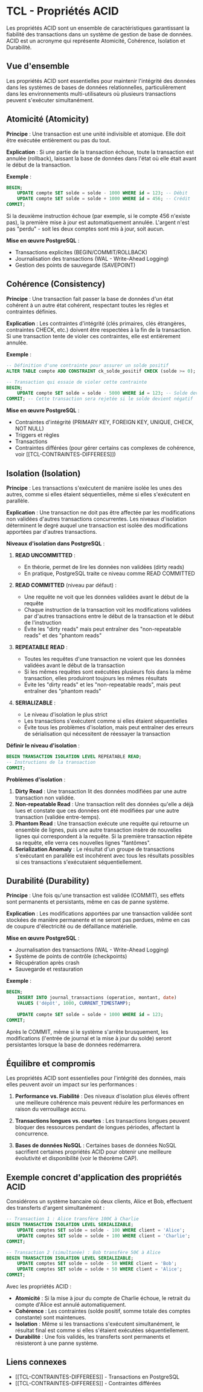 # TCL - Propriétés ACID

Les propriétés ACID sont un ensemble de caractéristiques garantissant la fiabilité des transactions dans un système de gestion de base de données. ACID est un acronyme qui représente Atomicité, Cohérence, Isolation et Durabilité.

## Vue d'ensemble

Les propriétés ACID sont essentielles pour maintenir l'intégrité des données dans les systèmes de bases de données relationnelles, particulièrement dans les environnements multi-utilisateurs où plusieurs transactions peuvent s'exécuter simultanément.

## Atomicité (Atomicity)

**Principe** : Une transaction est une unité indivisible et atomique. Elle doit être exécutée entièrement ou pas du tout.

**Explication** : Si une partie de la transaction échoue, toute la transaction est annulée (rollback), laissant la base de données dans l'état où elle était avant le début de la transaction.

**Exemple** :
```sql
BEGIN;
    UPDATE compte SET solde = solde - 1000 WHERE id = 123; -- Débit
    UPDATE compte SET solde = solde + 1000 WHERE id = 456; -- Crédit
COMMIT;
```

Si la deuxième instruction échoue (par exemple, si le compte 456 n'existe pas), la première mise à jour est automatiquement annulée. L'argent n'est pas "perdu" - soit les deux comptes sont mis à jour, soit aucun.

**Mise en œuvre PostgreSQL** :
- Transactions explicites (BEGIN/COMMIT/ROLLBACK)
- Journalisation des transactions (WAL - Write-Ahead Logging)
- Gestion des points de sauvegarde (SAVEPOINT)

## Cohérence (Consistency)

**Principe** : Une transaction fait passer la base de données d'un état cohérent à un autre état cohérent, respectant toutes les règles et contraintes définies.

**Explication** : Les contraintes d'intégrité (clés primaires, clés étrangères, contraintes CHECK, etc.) doivent être respectées à la fin de la transaction. Si une transaction tente de violer ces contraintes, elle est entièrement annulée.

**Exemple** :
```sql
-- Définition d'une contrainte pour assurer un solde positif
ALTER TABLE compte ADD CONSTRAINT ck_solde_positif CHECK (solde >= 0);

-- Transaction qui essaie de violer cette contrainte
BEGIN;
    UPDATE compte SET solde = solde - 5000 WHERE id = 123; -- Solde devient négatif
COMMIT; -- Cette transaction sera rejetée si le solde devient négatif
```

**Mise en œuvre PostgreSQL** :
- Contraintes d'intégrité (PRIMARY KEY, FOREIGN KEY, UNIQUE, CHECK, NOT NULL)
- Triggers et règles
- Transactions
- Contraintes différées (pour gérer certains cas complexes de cohérence, voir [[TCL-CONTRAINTES-DIFFEREES]])

## Isolation (Isolation)

**Principe** : Les transactions s'exécutent de manière isolée les unes des autres, comme si elles étaient séquentielles, même si elles s'exécutent en parallèle.

**Explication** : Une transaction ne doit pas être affectée par les modifications non validées d'autres transactions concurrentes. Les niveaux d'isolation déterminent le degré auquel une transaction est isolée des modifications apportées par d'autres transactions.

**Niveaux d'isolation dans PostgreSQL** :

1. **READ UNCOMMITTED** :
   - En théorie, permet de lire les données non validées (dirty reads)
   - En pratique, PostgreSQL traite ce niveau comme READ COMMITTED

2. **READ COMMITTED** (niveau par défaut) :
   - Une requête ne voit que les données validées avant le début de la requête
   - Chaque instruction de la transaction voit les modifications validées par d'autres transactions entre le début de la transaction et le début de l'instruction
   - Évite les "dirty reads" mais peut entraîner des "non-repeatable reads" et des "phantom reads"

3. **REPEATABLE READ** :
   - Toutes les requêtes d'une transaction ne voient que les données validées avant le début de la transaction
   - Si les mêmes requêtes sont exécutées plusieurs fois dans la même transaction, elles produiront toujours les mêmes résultats
   - Évite les "dirty reads" et les "non-repeatable reads", mais peut entraîner des "phantom reads"

4. **SERIALIZABLE** :
   - Le niveau d'isolation le plus strict
   - Les transactions s'exécutent comme si elles étaient séquentielles
   - Évite tous les problèmes d'isolation, mais peut entraîner des erreurs de sérialisation qui nécessitent de réessayer la transaction

**Définir le niveau d'isolation** :
```sql
BEGIN TRANSACTION ISOLATION LEVEL REPEATABLE READ;
-- Instructions de la transaction
COMMIT;
```

**Problèmes d'isolation** :

1. **Dirty Read** : Une transaction lit des données modifiées par une autre transaction non validée.
2. **Non-repeatable Read** : Une transaction relit des données qu'elle a déjà lues et constate que ces données ont été modifiées par une autre transaction (validée entre-temps).
3. **Phantom Read** : Une transaction exécute une requête qui retourne un ensemble de lignes, puis une autre transaction insère de nouvelles lignes qui correspondent à la requête. Si la première transaction répète sa requête, elle verra ces nouvelles lignes "fantômes".
4. **Serialization Anomaly** : Le résultat d'un groupe de transactions s'exécutant en parallèle est incohérent avec tous les résultats possibles si ces transactions s'exécutaient séquentiellement.

## Durabilité (Durability)

**Principe** : Une fois qu'une transaction est validée (COMMIT), ses effets sont permanents et persistants, même en cas de panne système.

**Explication** : Les modifications apportées par une transaction validée sont stockées de manière permanente et ne seront pas perdues, même en cas de coupure d'électricité ou de défaillance matérielle.

**Mise en œuvre PostgreSQL** :
- Journalisation des transactions (WAL - Write-Ahead Logging)
- Système de points de contrôle (checkpoints)
- Récupération après crash
- Sauvegarde et restauration

**Exemple** :
```sql
BEGIN;
    INSERT INTO journal_transactions (operation, montant, date)
    VALUES ('dépôt', 1000, CURRENT_TIMESTAMP);
    
    UPDATE compte SET solde = solde + 1000 WHERE id = 123;
COMMIT;
```

Après le COMMIT, même si le système s'arrête brusquement, les modifications (l'entrée de journal et la mise à jour du solde) seront persistantes lorsque la base de données redémarrera.

## Équilibre et compromis

Les propriétés ACID sont essentielles pour l'intégrité des données, mais elles peuvent avoir un impact sur les performances :

1. **Performance vs. Fiabilité** : Des niveaux d'isolation plus élevés offrent une meilleure cohérence mais peuvent réduire les performances en raison du verrouillage accru.

2. **Transactions longues vs. courtes** : Les transactions longues peuvent bloquer des ressources pendant de longues périodes, affectant la concurrence.

3. **Bases de données NoSQL** : Certaines bases de données NoSQL sacrifient certaines propriétés ACID pour obtenir une meilleure évolutivité et disponibilité (voir le théorème CAP).

## Exemple concret d'application des propriétés ACID

Considérons un système bancaire où deux clients, Alice et Bob, effectuent des transferts d'argent simultanément :

```sql
-- Transaction 1 : Alice transfère 100€ à Charlie
BEGIN TRANSACTION ISOLATION LEVEL SERIALIZABLE;
    UPDATE comptes SET solde = solde - 100 WHERE client = 'Alice';
    UPDATE comptes SET solde = solde + 100 WHERE client = 'Charlie';
COMMIT;

-- Transaction 2 (simultanée) : Bob transfère 50€ à Alice
BEGIN TRANSACTION ISOLATION LEVEL SERIALIZABLE;
    UPDATE comptes SET solde = solde - 50 WHERE client = 'Bob';
    UPDATE comptes SET solde = solde + 50 WHERE client = 'Alice';
COMMIT;
```

Avec les propriétés ACID :
- **Atomicité** : Si la mise à jour du compte de Charlie échoue, le retrait du compte d'Alice est annulé automatiquement.
- **Cohérence** : Les contraintes (solde positif, somme totale des comptes constante) sont maintenues.
- **Isolation** : Même si les transactions s'exécutent simultanément, le résultat final est comme si elles s'étaient exécutées séquentiellement.
- **Durabilité** : Une fois validés, les transferts sont permanents et résisteront à une panne système.

## Liens connexes
- [[TCL-CONTRAINTES-DIFFEREES]] - Transactions en PostgreSQL
- [[TCL-CONTRAINTES-DIFFEREES]] - Contraintes différées